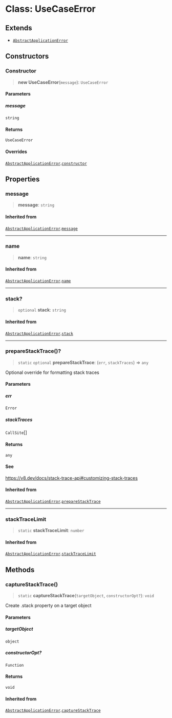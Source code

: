 # Class: UseCaseError

## Extends

- [`AbstractApplicationError`](/libraries/common-application/Class.AbstractApplicationError.md)

## Constructors

<a id="constructor"></a>

### Constructor

> **new UseCaseError**(`message`): `UseCaseError`

#### Parameters

##### message

`string`

#### Returns

`UseCaseError`

#### Overrides

[`AbstractApplicationError`](/libraries/common-application/Class.AbstractApplicationError.md).[`constructor`](/libraries/common-application/Class.AbstractApplicationError.md#constructor)

## Properties

<a id="message"></a>

### message

> **message**: `string`

#### Inherited from

[`AbstractApplicationError`](/libraries/common-application/Class.AbstractApplicationError.md).[`message`](/libraries/common-application/Class.AbstractApplicationError.md#message)

***

<a id="name"></a>

### name

> **name**: `string`

#### Inherited from

[`AbstractApplicationError`](/libraries/common-application/Class.AbstractApplicationError.md).[`name`](/libraries/common-application/Class.AbstractApplicationError.md#name)

***

<a id="stack"></a>

### stack?

> `optional` **stack**: `string`

#### Inherited from

[`AbstractApplicationError`](/libraries/common-application/Class.AbstractApplicationError.md).[`stack`](/libraries/common-application/Class.AbstractApplicationError.md#stack)

***

<a id="preparestacktrace"></a>

### prepareStackTrace()?

> `static` `optional` **prepareStackTrace**: (`err`, `stackTraces`) => `any`

Optional override for formatting stack traces

#### Parameters

##### err

`Error`

##### stackTraces

`CallSite`[]

#### Returns

`any`

#### See

https://v8.dev/docs/stack-trace-api#customizing-stack-traces

#### Inherited from

[`AbstractApplicationError`](/libraries/common-application/Class.AbstractApplicationError.md).[`prepareStackTrace`](/libraries/common-application/Class.AbstractApplicationError.md#preparestacktrace)

***

<a id="stacktracelimit"></a>

### stackTraceLimit

> `static` **stackTraceLimit**: `number`

#### Inherited from

[`AbstractApplicationError`](/libraries/common-application/Class.AbstractApplicationError.md).[`stackTraceLimit`](/libraries/common-application/Class.AbstractApplicationError.md#stacktracelimit)

## Methods

<a id="capturestacktrace"></a>

### captureStackTrace()

> `static` **captureStackTrace**(`targetObject`, `constructorOpt?`): `void`

Create .stack property on a target object

#### Parameters

##### targetObject

`object`

##### constructorOpt?

`Function`

#### Returns

`void`

#### Inherited from

[`AbstractApplicationError`](/libraries/common-application/Class.AbstractApplicationError.md).[`captureStackTrace`](/libraries/common-application/Class.AbstractApplicationError.md#capturestacktrace)
